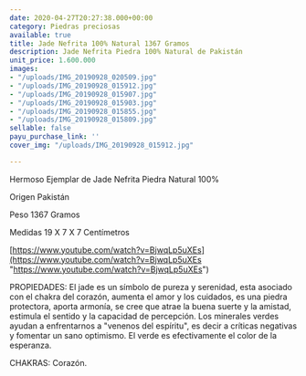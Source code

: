 ```yaml
---
date: 2020-04-27T20:27:38.000+00:00
category: Piedras preciosas
available: true
title: Jade Nefrita 100% Natural 1367 Gramos
description: Jade Nefrita Piedra 100% Natural de Pakistán
unit_price: 1.600.000
images:
- "/uploads/IMG_20190928_020509.jpg"
- "/uploads/IMG_20190928_015912.jpg"
- "/uploads/IMG_20190928_015907.jpg"
- "/uploads/IMG_20190928_015903.jpg"
- "/uploads/IMG_20190928_015855.jpg"
- "/uploads/IMG_20190928_015809.jpg"
sellable: false
payu_purchase_link: ''
cover_img: "/uploads/IMG_20190928_015912.jpg"

---
```

Hermoso Ejemplar de Jade Nefrita Piedra Natural 100%

Origen Pakistán 

Peso 1367 Gramos 

Medidas 19 X 7 X 7 Centímetros 

[https://www.youtube.com/watch?v=BjwqLp5uXEs](https://www.youtube.com/watch?v=BjwqLp5uXEs "https://www.youtube.com/watch?v=BjwqLp5uXEs")

PROPIEDADES: El jade es un símbolo de pureza y serenidad, esta asociado con el chakra del corazón, aumenta el amor y los cuidados, es una piedra protectora, aporta armonía, se cree que atrae la buena suerte y la amistad, estimula el sentido y la capacidad de percepción. Los minerales verdes ayudan a enfrentarnos a "venenos del espíritu", es decir a críticas negativas y fomentar un sano optimismo. El verde es efectivamente el color de la esperanza.

CHAKRAS: Corazón.